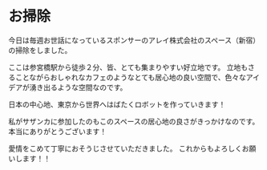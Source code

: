 # お掃除

今日は毎週お世話になっているスポンサーのアレイ株式会社のスペース（新宿）の掃除をしました。

ここは参宮橋駅から徒歩２分、皆、とても集まりやすい好立地です。
立地もさることながらおしゃれなカフェのようなとても居心地の良い空間で、色々なアイデアが湧き出るような空間なのです。


日本の中心地、東京から世界へはばたくロボットを作っていきます！


私がサザンカに参加したのもこのスペースの居心地の良さがきっかけなのです。
本当にありがとうございます！

愛情をこめて丁寧におそうじさせていただきました。
これからもよろしくお願いします！！
